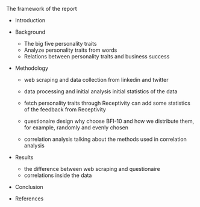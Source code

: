 The framework of the report

- Introduction
- Background
  - The big five personality traits
  - Analyze personality traits from words
  - Relations between personality traits and business success
- Methodology

  - web scraping and data collection
    from linkedin and twitter

  - data processing and initial analysis
    initial statistics of the data

  - fetch personality traits through Receptivity
    can add some statistics of the feedback from Receptivity

  - questionaire design
    why choose BFI-10 and how we distribute them, for example, randomly and evenly chosen

  - correlation analysis
    talking about the methods used in correlation analysis

- Results
  - the difference between web scraping and questionaire
  - correlations inside the data
- Conclusion
- References
